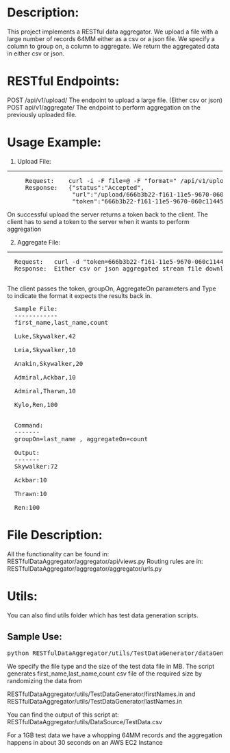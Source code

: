 Description:
============

This project implements a RESTful data aggregator. We upload a file with a large number of records 64MM either as a csv or a json file.
We specify a column to group on, a column to aggregate. We return the aggregated data in either csv or json. 

RESTful Endpoints:
================
POST /api/v1/upload/ The endpoint to upload a large file. (Either csv or json)
POST api/v1/aggregate/ The endpoint to perform aggregation on the previously uploaded file.

Usage Example:
==============

1. Upload File:
---------------
<pre>
     Request:    curl -i -F file=@<path_to_csv_file> -F "format=<csv or json>" <host>/api/v1/upload/
     Response:   {"status":"Accepted",
                  "url":"/upload/666b3b22-f161-11e5-9670-060c1144530b",
                  "token":"666b3b22-f161-11e5-9670-060c1144530b"}
</pre>
 
 On successful upload the server returns a token back to the client. The client has to send a token to the server when it wants to perform aggregation

2. Aggregate File:
-----------------
  <pre>
  Request:   curl -d "token=666b3b22-f161-11e5-9670-060c1144530b&aggOn=count&grpOn=last_name&outType=csv" <host>/api/v1/aggregate/
  Response:  Either csv or json aggregated stream file download.
  </pre>
  The client passes the token, groupOn, AggregateOn parameters and Type to indicate the format it expects the results back in.

<pre>
  Sample File:
  ------------
  first_name,last_name,count<br>
  Luke,Skywalker,42<br>
  Leia,Skywalker,10<br>
  Anakin,Skywalker,20<br>
  Admiral,Ackbar,10<br>
  Admiral,Tharwn,10<br>
  Kylo,Ren,100<br>
  
  Command:
  -------
  groupOn=last_name , aggregateOn=count
  
  Output:
  -------
  Skywalker:72<br>
  Ackbar:10<br>
  Thrawn:10<br>
  Ren:100
</pre>

File Description:
==================
All the functionality can be found in: RESTfulDataAggregator/aggregator/api/views.py
Routing rules are in: RESTfulDataAggregator/aggregator/aggregator/urls.py

Utils:
======
You can also find utils folder which has test data generation scripts.

Sample Use:
-----------
<pre>
python RESTfulDataAggregator/utils/TestDataGenerator/dataGenerator.py --fileType csv --fileSize 10 
</pre>
We specify the file type and the size of the test data file in MB. The script generates first_name,last_name,count csv file
of the required size by randomizing the data from

RESTfulDataAggregator/utils/TestDataGenerator/firstNames.in and
RESTfulDataAggregator/utils/TestDataGenerator/lastNames.in

You can find the output of this script at: RESTfulDataAggregator/utils/DataSource/TestData.csv

For a 1GB test data we have a whopping 64MM records and the aggregation happens in about 30 seconds on an AWS EC2 Instance
